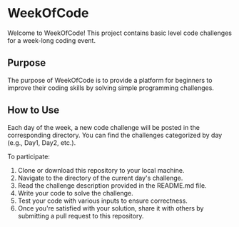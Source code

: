 # WeekOfCode

Welcome to WeekOfCode! This project contains basic level code challenges for a week-long coding event.

## Purpose
The purpose of WeekOfCode is to provide a platform for beginners to improve their coding skills by solving simple programming challenges.

## How to Use
Each day of the week, a new code challenge will be posted in the corresponding directory. You can find the challenges categorized by day (e.g., Day1, Day2, etc.).

To participate:
1. Clone or download this repository to your local machine.
2. Navigate to the directory of the current day's challenge.
3. Read the challenge description provided in the README.md file.
4. Write your code to solve the challenge.
5. Test your code with various inputs to ensure correctness.
6. Once you're satisfied with your solution, share it with others by submitting a pull request to this repository.
